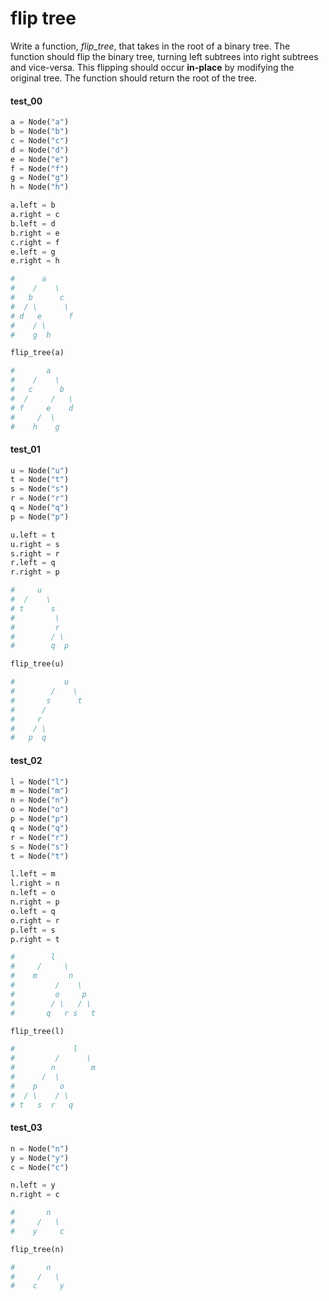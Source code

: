# flip tree

Write a function, *flip_tree*, that takes in the root of a binary tree. The function should flip the
binary tree, turning left subtrees into right subtrees and vice-versa. This flipping should occur
**in-place** by modifying the original tree. The function should return the root of the tree.

#### test_00

```python
a = Node("a")
b = Node("b")
c = Node("c")
d = Node("d")
e = Node("e")
f = Node("f")
g = Node("g")
h = Node("h")

a.left = b
a.right = c
b.left = d
b.right = e
c.right = f
e.left = g
e.right = h

#      a
#    /    \
#   b      c
#  / \      \
# d   e      f
#    / \
#    g  h

flip_tree(a) 

#       a
#    /    \
#   c      b
#  /     /   \
# f     e    d
#     /  \
#    h    g
```

#### test_01

```python
u = Node("u")
t = Node("t")
s = Node("s")
r = Node("r")
q = Node("q")
p = Node("p")

u.left = t
u.right = s
s.right = r
r.left = q
r.right = p

#     u
#  /    \
# t      s
#         \
#         r
#        / \
#        q  p

flip_tree(u)

#           u
#        /    \
#       s      t
#      /
#     r
#    / \
#   p  q
```

#### test_02

```python
l = Node("l")
m = Node("m")
n = Node("n")
o = Node("o")
p = Node("p")
q = Node("q")
r = Node("r")
s = Node("s")
t = Node("t")

l.left = m
l.right = n
n.left = o
n.right = p
o.left = q
o.right = r
p.left = s
p.right = t

#        l
#     /     \
#    m       n
#         /    \
#         o     p
#        / \   / \
#       q   r s   t

flip_tree(l)

#             l
#         /      \
#        n        m
#      /  \
#    p     o
#  / \    / \
# t   s  r   q
```

#### test_03

```python
n = Node("n")
y = Node("y")
c = Node("c")

n.left = y
n.right = c

#       n
#     /   \
#    y     c

flip_tree(n)

#       n
#     /   \
#    c     y
```
